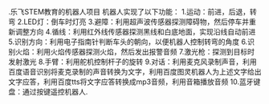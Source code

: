 .乐飞STEM教育的机器人项目
机器人实现了以下功能：
1.运动：前进，后退，转弯
2.LED灯：倒车时灯亮
3.避障：利用超声波传感器探测障碍物，然后停车并重新调整方向
4.循线：利用红外线传感器探测黑线和白底地面，实现沿线自动前进
5.识别方向：利用电子指南针判断车头的朝向，以便机器人控制转弯的角度
6.识别火焰：利用火焰传感器探测火焰，然后发出报警音频
7.激光枪：探测到目标时发射激光
8.手臂：利用舵机控制杆子的旋转
9.对话：利用麦克风录制声音，利用百度语音识别将麦克录制的声音转换为文字，利用百度图灵机器人为上述文字给出文字应答，利用百度tts将文字应答转换成mp3音频，利用音箱播放音频
10.蓝牙键盘：通过按键遥控机器人.

